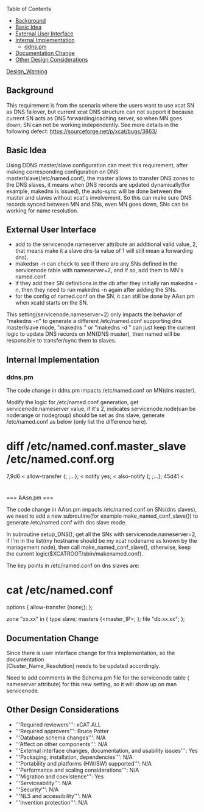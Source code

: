 <!-- START doctoc generated TOC please keep comment here to allow auto update -->
<!-- DON'T EDIT THIS SECTION, INSTEAD RE-RUN doctoc TO UPDATE -->
Table of Contents

- [Background](#background)
- [Basic Idea](#basic-idea)
- [External User Interface](#external-user-interface)
- [Internal Implementation](#internal-implementation)
  - [ddns.pm](#ddnspm)
- [Documentation Change](#documentation-change)
- [Other Design Considerations](#other-design-considerations)

<!-- END doctoc generated TOC please keep comment here to allow auto update -->

[Design_Warning](Design_Warning)


## Background 

This requirement is from the scenario where the users want to use xcat SN as DNS failover, but current xcat DNS structure can not support it because current SN acts as DNS forwarding/caching server, so when MN goes down, SN can not be working independently. See more details in the following defect:
https://sourceforge.net/p/xcat/bugs/3863/

## Basic Idea 

Using DDNS master/slave configuration can meet this requirement, after making corresponding configuration on DNS master/slave(/etc/named.conf), the master allows to transfer DNS zones to the DNS slaves, it means when DNS records are updated dynamically(for example, makedns <noderange> is issued), the auto-sync will be done between the master and slaves without xcat's involvement. So this can make sure DNS records synced between MN and SNs, even MN goes down, SNs can be working for name resolution.

## External User Interface 

* add to the servicenode.nameserver attribute an additional valid value, 2, that means make it a slave dns (a value of 1 will still mean a forwarding dns).
* makedsn -n can check to see if there are any SNs defined in the servicenode table with nameserver=2, and if so, add them to MN's named.conf.
* if they add their SN definitions in the db after they initially ran makedns -n, then they need to run makedns -n again after adding the SNs.
* for the config of named.conf on the SN, it can still be done by AAsn.pm when xcatd starts on the SN.

This setting(servicenode.nameserver=2) only impacts the behavior of "makedns -n" to generate a different /etc/named.conf supporting dns master/slave mode, "makedns <noderange>" or "makedns -d <noderange>" can just keep the current logic to update DNS records on MN(DNS master), then named will be responsible to transfer/sync them to slaves.

## Internal Implementation 

### ddns.pm 

The code change in ddns.pm impacts /etc/named.conf on MN(dns master).

Modify the logic for /etc/named.conf generation, get servicenode.nameserver value, if it's 2, indicates servicenode.node(can be noderange or nodegroup) should be set as dns slave, generate /etc/named.conf as below (only list the difference here).

 # diff /etc/named.conf.master_slave /etc/named.conf.org
 7,9d6
 <         allow-transfer {<slave IP1>; <slave IP2>;...};
 <         notify yes;
 <         also-notify {<slave IP1>; <slave IP2>;...};
 45d41
 < 
 # 

=== AAsn.pm ===

The code change in AAsn.pm impacts /etc/named.conf on SNs(dns slaves), we need to add a new subroutine(for example make_named_conf_slave()) to generate /etc/named.conf with dns slave mode.

In subroutine setup_DNS(), get all the SNs with servicenode.nameserver=2, if I'm in the list(my hostname should be my xcat nodename as known by the management node), then call make_named_conf_slave(), otherwise, keep the current logic($XCATROOT/sbin/makenamed.conf).

The key points in /etc/named.conf on dns slaves are:

 # cat /etc/named.conf
 options {
        allow-transfer {none;};
 };
 
 zone "xx.xx" in {
        type slave;
        masters {<master_IP>; };
        file "db.xx.xx";
 };

## Documentation Change 

Since there is user interface change for this implementation, so the documentation  
[Cluster_Name_Resolution] needs to be updated accordingly.

Need to add comments in the Schema.pm file for the servicenode table ( nameserver attribute) for this new setting, so it will show up on man servicenode.

## Other Design Considerations 

* '''Required reviewers''':  xCAT ALL
* '''Required approvers''':  Bruce Potter
* '''Database schema changes''':  N/A
* '''Affect on other components''':  N/A
* '''External interface changes, documentation, and usability issues''':  Yes
* '''Packaging, installation, dependencies''':  N/A
* '''Portability and platforms (HW/SW) supported''':  N/A
* '''Performance and scaling considerations''':  N/A
* '''Migration and coexistence''':  Yes
* '''Serviceability''':  N/A
* '''Security''':  N/A
* '''NLS and accessibility''':  N/A
* '''Invention protection''':  N/A